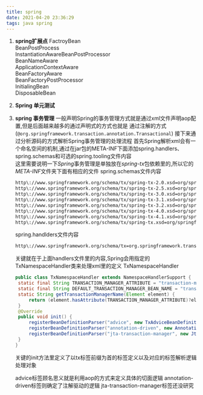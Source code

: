 ```yaml
---
title: spring
date: 2021-04-20 23:36:29
tags: java spring
---
```

1. **spring扩展点**
   FactroyBean  
   BeanPostProcess  
   InstantiationAwareBeanPostProcessor  
   BeanNameAware  
   ApplicationContextAware  
   BeanFactoryAware  
   BeanFactoryPostProcessor  
   InitialingBean  
   DisposableBean
   
2. **Spring 单元测试**

3. **spring 事务管理**
   一般声明Spring的事务管理方式就是通过xml文件声明aop配置,但是后面越来越多的通过声明式的方式也就是
   通过注解的方式(```@org.springframework.transaction.annotation.Transactional```)
   接下来通过分析源码的方式解析Spring事务管理的处理流程
   首先Spring解析xml会有一个命名空间的机制,通过在jar包的META-INF下面添加spring.handlers、
   spring.schemas和可选的spring.tooling文件内容  
   这里需要说明一下*Spring*事务管理是单独放在*spring-tx*包依赖里的,所以它的*META-INF*文件夹下面有相应的文件
   spring.schemas文件内容
   
   ```xml
   http\://www.springframework.org/schema/tx/spring-tx-2.0.xsd=org/springframework/transaction/config/spring-tx-2.0.xsd
   http\://www.springframework.org/schema/tx/spring-tx-2.5.xsd=org/springframework/transaction/config/spring-tx-2.5.xsd
   http\://www.springframework.org/schema/tx/spring-tx-3.0.xsd=org/springframework/transaction/config/spring-tx-3.0.xsd
   http\://www.springframework.org/schema/tx/spring-tx-3.1.xsd=org/springframework/transaction/config/spring-tx-3.1.xsd
   http\://www.springframework.org/schema/tx/spring-tx-3.2.xsd=org/springframework/transaction/config/spring-tx-3.2.xsd
   http\://www.springframework.org/schema/tx/spring-tx-4.0.xsd=org/springframework/transaction/config/spring-tx-4.0.xsd
   http\://www.springframework.org/schema/tx/spring-tx-4.1.xsd=org/springframework/transaction/config/spring-tx-4.1.xsd
   http\://www.springframework.org/schema/tx/spring-tx.xsd=org/springframework/transaction/config/spring-tx-4.1.xsd
   ```
   
   spring.handlders文件内容
   
   ```xml
   http\://www.springframework.org/schema/tx=org.springframework.transaction.config.TxNamespaceHandler
   ```
   
   关键就在于上面handlers文件里的内容,Spring会用指定的TxNamespaceHandler类来处理xml里的定义
   TxNamespaceHandler
   
   ```java
   public class TxNamespaceHandler extends NamespaceHandlerSupport {
   	static final String TRANSACTION_MANAGER_ATTRIBUTE = "transaction-manager";
   	static final String DEFAULT_TRANSACTION_MANAGER_BEAN_NAME = "transactionManager";
   	static String getTransactionManagerName(Element element) {
   		return (element.hasAttribute(TRANSACTION_MANAGER_ATTRIBUTE)?element.getAttribute(TRANSACTION_MANAGER_ATTRIBUTE):DEFAULT_TRANSACTION_MANAGER_BEAN_NAME);
   	}
   	@Override
   	public void init() {
   		registerBeanDefinitionParser("advice", new TxAdviceBeanDefinitionParser());
   		registerBeanDefinitionParser("annotation-driven", new AnnotationDrivenBeanDefinitionParser());
   		registerBeanDefinitionParser("jta-transaction-manager", new JtaTransactionManagerBeanDefinitionParser());
   	}
   }
   ```
   
   关键的init方法里定义了以tx标签前缀为首的标签定义以及对应的标签解析逻辑处理对象
   
   advice标签顾名思义就是利用aop的方式来定义具体的切面逻辑
   annotation-driven标签则确定了注解驱动的逻辑
   jta-transaction-manager标签还没研究